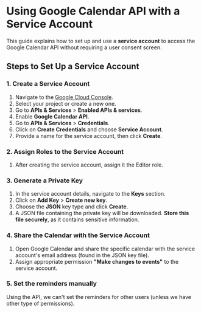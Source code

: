 # Using Google Calendar API with a Service Account

This guide explains how to set up and use a **service account** to access the Google Calendar API without requiring a user consent screen.

## Steps to Set Up a Service Account

### 1. Create a Service Account

1. Navigate to the [Google Cloud Console](https://console.cloud.google.com).
2. Select your project or create a new one.
3. Go to **APIs & Services** > **Enabled APIs & services**.
4. Enable **Google Calendar API**.
5. Go to **APIs & Services** > **Credentials**.
6. Click on **Create Credentials** and choose **Service Account**.
7. Provide a name for the service account, then click **Create**.

### 2. Assign Roles to the Service Account

1. After creating the service account, assign it the Editor role.

### 3. Generate a Private Key

1. In the service account details, navigate to the **Keys** section.
2. Click on **Add Key** > **Create new key**.
3. Choose the **JSON** key type and click **Create**.
4. A JSON file containing the private key will be downloaded. **Store this file securely**, as it contains sensitive information.

### 4. Share the Calendar with the Service Account

1. Open Google Calendar and share the specific calendar with the service account's email address (found in the JSON key file).
2. Assign appropriate permission **"Make changes to events"** to the service account.

### 5. Set the reminders manually

Using the API, we can't set the reminders for other users (unless we have other type of permissions).
